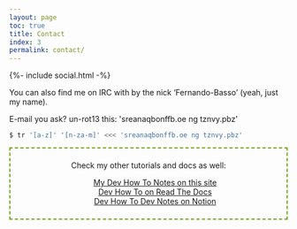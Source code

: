 ```yaml
---
layout: page
toc: true
title: Contact
index: 3
permalink: contact/
---
```


{%- include social.html -%}

You can also find me on IRC with by the nick ‘Fernando-Basso’ (yeah, just my name).

E-mail you ask? un-rot13 this: 'sreanaqbonffb.oe ng tznvy.pbz'

```bash
$ tr '[a-z]' '[n-za-m]' <<< 'sreanaqbonffb.oe ng tznvy.pbz'
```

<section class="my-other-sites">
<style scoped>
  .my-other-sites {
    border: 2px dashed #6ca516;
    text-align: center;
    padding: 0.6em;
    margin-bottom: 1em;
  }
  .my-other-sites ul {
    list-style: none;
  }
</style>
<p>Check my other tutorials and docs as well:</p>
<ul>
  <li>
    <a
      href="https://fernandobasso.dev/devhowto"
      target="_blank"
    >
      My Dev How To Notes on this site
    </a>
  </li>
  <li>
    <a
      href="https://www.devhowto.dev/"
      target="_blank"
    >
      Dev How To on Read The Docs
    </a>
  </li>
  <li>
    <a
      href="https://devhowto.notion.site/9404c47a1fba4cbd90193b4f821d9d03"
      target="_blank"
    >
      Dev How To Dev Notes on Notion
    </a>
  </li>
</ul>
</section>

